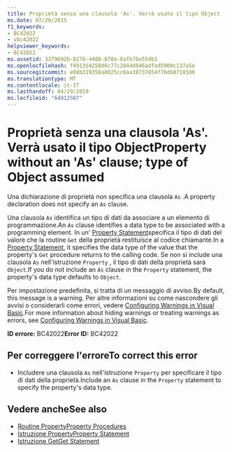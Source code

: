 ```yaml
---
title: Proprietà senza una clausola 'As'. Verrà usato il tipo Object
ms.date: 07/20/2015
f1_keywords:
- BC42022
- vbc42022
helpviewer_keywords:
- BC42022
ms.assetid: 3379692b-8278-4488-878a-0afb76e554b1
ms.openlocfilehash: f491354258d6c77c2044d846adfed5909c137a5e
ms.sourcegitcommit: e08b319358a8025cc6aa38737854f7bdb87183d6
ms.translationtype: MT
ms.contentlocale: it-IT
ms.lasthandoff: 04/29/2019
ms.locfileid: "64912587"
---
```

# <a name="property-without-an-as-clause-type-of-object-assumed"></a><span data-ttu-id="a7807-102">Proprietà senza una clausola 'As'. Verrà usato il tipo Object</span><span class="sxs-lookup"><span data-stu-id="a7807-102">Property without an 'As' clause; type of Object assumed</span></span>
<span data-ttu-id="a7807-103">Una dichiarazione di proprietà non specifica una clausola `As` .</span><span class="sxs-lookup"><span data-stu-id="a7807-103">A property declaration does not specify an `As` clause.</span></span>  
  
 <span data-ttu-id="a7807-104">Una clausola `As` identifica un tipo di dati da associare a un elemento di programmazione.</span><span class="sxs-lookup"><span data-stu-id="a7807-104">An `As` clause identifies a data type to be associated with a programming element.</span></span> <span data-ttu-id="a7807-105">In un' [Property Statement](../../visual-basic/language-reference/statements/property-statement.md)specifica il tipo di dati del valore che la routine `Get` della proprietà restituisce al codice chiamante.</span><span class="sxs-lookup"><span data-stu-id="a7807-105">In a [Property Statement](../../visual-basic/language-reference/statements/property-statement.md), it specifies the data type of the value that the property's `Get` procedure returns to the calling code.</span></span> <span data-ttu-id="a7807-106">Se non si include una clausola `As` nell'istruzione `Property` , il tipo di dati della proprietà sarà `Object`.</span><span class="sxs-lookup"><span data-stu-id="a7807-106">If you do not include an `As` clause in the `Property` statement, the property's data type defaults to `Object`.</span></span>  
  
 <span data-ttu-id="a7807-107">Per impostazione predefinita, si tratta di un messaggio di avviso.</span><span class="sxs-lookup"><span data-stu-id="a7807-107">By default, this message is a warning.</span></span> <span data-ttu-id="a7807-108">Per altre informazioni su come nascondere gli avvisi o considerarli come errori, vedere [Configuring Warnings in Visual Basic](/visualstudio/ide/configuring-warnings-in-visual-basic).</span><span class="sxs-lookup"><span data-stu-id="a7807-108">For more information about hiding warnings or treating warnings as errors, see [Configuring Warnings in Visual Basic](/visualstudio/ide/configuring-warnings-in-visual-basic).</span></span>  
  
 <span data-ttu-id="a7807-109">**ID errore:** BC42022</span><span class="sxs-lookup"><span data-stu-id="a7807-109">**Error ID:** BC42022</span></span>  
  
## <a name="to-correct-this-error"></a><span data-ttu-id="a7807-110">Per correggere l'errore</span><span class="sxs-lookup"><span data-stu-id="a7807-110">To correct this error</span></span>  
  
- <span data-ttu-id="a7807-111">Includere una clausola `As` nell'istruzione `Property` per specificare il tipo di dati della proprietà.</span><span class="sxs-lookup"><span data-stu-id="a7807-111">Include an `As` clause in the `Property` statement to specify the property's data type.</span></span>  
  
## <a name="see-also"></a><span data-ttu-id="a7807-112">Vedere anche</span><span class="sxs-lookup"><span data-stu-id="a7807-112">See also</span></span>

- [<span data-ttu-id="a7807-113">Routine Property</span><span class="sxs-lookup"><span data-stu-id="a7807-113">Property Procedures</span></span>](../../visual-basic/programming-guide/language-features/procedures/property-procedures.md)
- [<span data-ttu-id="a7807-114">Istruzione Property</span><span class="sxs-lookup"><span data-stu-id="a7807-114">Property Statement</span></span>](../../visual-basic/language-reference/statements/property-statement.md)
- [<span data-ttu-id="a7807-115">Istruzione Get</span><span class="sxs-lookup"><span data-stu-id="a7807-115">Get Statement</span></span>](../../visual-basic/language-reference/statements/get-statement.md)
